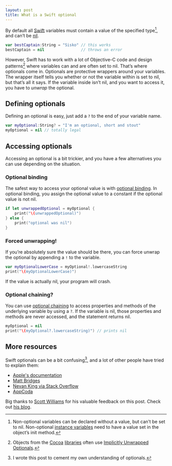 ```yaml
---
layout: post
title: What is a Swift optional
---
```


By default all [Swift](http://developer.apple.com/swift/) variables must contain a value of the specified type[^init], and can’t be [nil](http://nshipster.com/nil/).

```swift
var bestCaptain:String = "Sisko" // this works
bestCaptain = nil                // throws an error
```

However, Swift has to work with a lot of Objective-C code and design patterns[^patterns] where variables can and are often set to nil. That’s where optionals come in. Optionals are protective wrappers around your variables. The wrapper itself tells you whether or not the variable within is set to nil, but that’s all it says. If the variable inside isn’t nil, and you want to access it, you have to *unwrap* the optional.

## Defining optionals

Defining an optional is easy, just add a `?` to the end of your variable name.

```swift
var myOptional:String? = "I'm an optional, short and stout"
myOptional = nil // totally legal
```

## Accessing optionals

Accessing an optional is a bit trickier, and you have a few alternatives you can use depending on the situation.

### Optional binding

The safest way to access your optional value is with [optional binding](https://developer.apple.com/library/mac/documentation/Swift/Conceptual/Swift_Programming_Language/TheBasics.html#//apple_ref/doc/uid/TP40014097-CH5-ID333). In optional binding, you assign the optional value to a constant if the optional value is not nil.

```swift
if let unwrappedOptional = myOptional {
    print("\(unwrappedOptional)")
} else {
    print("optional was nil")
}
```

### Forced unwrapping!

If you’re absolutely sure the value should be there, you can force unwrap the optional by appending a `!` to the variable.

```swift
var myOptionalLowerCase = myOptional!.lowercaseString
print("\(myOptionalLowerCase)")
```

If the value is actually nil, your program will crash.

### Optional chaining?

You can use [optional chaining](https://developer.apple.com/library/mac/documentation/Swift/Conceptual/Swift_Programming_Language/OptionalChaining.html#//apple_ref/doc/uid/TP40014097-CH21-ID245) to access properties and methods of the underlying variable by using a `?`. If the variable is nil, those properties and methods are never accessed, and the statement returns nil.

```swift
myOptional = nil
print("\(myOptional?.lowercaseString)") // prints nil
```

## More resources

Swift optionals can be a bit confusing[^me], and a lot of other people have tried to explain them:

* [Apple's documentation](https://developer.apple.com/library/prerelease/ios/documentation/Swift/Conceptual/Swift_Programming_Language/TheBasics.html)
* [Matt Bridges](https://medium.com/@rrridges/swift-optionals-a10dcfd8aab5)
* [Nevan King via Stack Overflow](http://stackoverflow.com/a/24026093)
* [AppCoda](http://www.appcoda.com/beginners-guide-optionals-swift/)

Big thanks to [Scott Williams](http://swilliams.me) for his valuable feedback on this post. Check out [his blog](http://blog.swilliams.me).

[^init]: Non-optional variables can be declared without a value, but can’t be set to nil. Non-optional [instance variables](http://en.wikipedia.org/wiki/Instance_variable) need to have a value set in the object’s init method.

[^patterns]: Objects from the [Cocoa](http://en.wikipedia.org/wiki/Cocoa_Touch) [libraries](http://en.wikipedia.org/wiki/Cocoa_%28API%29) often use [Implicitly Unwrapped Optionals](https://developer.apple.com/library/ios/documentation/Swift/Conceptual/Swift_Programming_Language/Types.html#//apple_ref/doc/uid/TP40014097-CH31-ID453).

[^me]: I wrote this post to cement my own understanding of optionals.